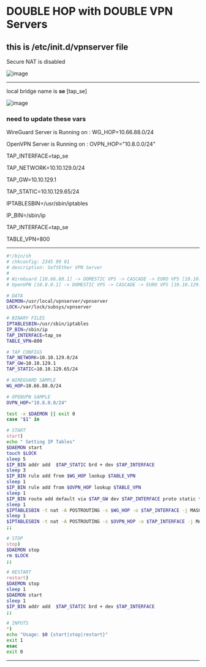 # DOUBLE HOP with DOUBLE VPN Servers

## this is **/etc/init.d/vpnserver** file

Secure NAT is disabled

![image](https://github.com/ExtremeDot/SoftEtherSetup/assets/120102306/1f262530-9d81-4ea5-ab6f-a79b5b546910)

---


local bridge name is **se** [tap_se]

![image](https://github.com/ExtremeDot/SoftEtherSetup/assets/120102306/3ee72492-cc4b-4577-9441-e540bc8bf181)


### need to update these vars

WireGuard Server is Running on : WG_HOP=10.66.88.0/24

OpenVPN Server is Running on   : OVPN_HOP="10.8.0.0/24"


TAP_INTERFACE=tap_se

TAP_NETWORK=10.10.129.0/24

TAP_GW=10.10.129.1

TAP_STATIC=10.10.129.65/24


IPTABLESBIN=/usr/sbin/iptables

IP_BIN=/sbin/ip

TAP_INTERFACE=tap_se

TABLE_VPN=800


***

```sh
#!/bin/sh
# chkconfig: 2345 99 01
# description: SoftEther VPN Server
#
# WireGuard [10.66.88.1] -> DOMESTIC VPS -> CASCADE -> EURO VPS [10.10.129.1]
# OpenVPN [10.8.0.1] -> DOMESTIC VPS -> CASCADE -> EURO VPS [10.10.129.1]

# DATA
DAEMON=/usr/local/vpnserver/vpnserver
LOCK=/var/lock/subsys/vpnserver

# BINARY FILES
IPTABLESBIN=/usr/sbin/iptables
IP_BIN=/sbin/ip
TAP_INTERFACE=tap_se
TABLE_VPN=800

# TAP CONFIGS
TAP_NETWORK=10.10.129.0/24
TAP_GW=10.10.129.1
TAP_STATIC=10.10.129.65/24

# WIREGUARD SAMPLE
WG_HOP=10.66.88.0/24

# OPENVPN SAMPLE
OVPN_HOP="10.8.0.0/24"

test -x $DAEMON || exit 0
case "$1" in

# START
start)
echo " Setting IP Tables"
$DAEMON start
touch $LOCK
sleep 5
$IP_BIN addr add  $TAP_STATIC brd + dev $TAP_INTERFACE
sleep 3
$IP_BIN rule add from $WG_HOP lookup $TABLE_VPN
sleep 1
$IP_BIN rule add from $OVPN_HOP lookup $TABLE_VPN
sleep 1
$IP_BIN route add default via $TAP_GW dev $TAP_INTERFACE proto static table $TABLE_VPN
sleep 1
$IPTABLESBIN -t nat -A POSTROUTING -s $WG_HOP -o $TAP_INTERFACE -j MASQUERADE
sleep 1
$IPTABLESBIN -t nat -A POSTROUTING -s $OVPN_HOP -o $TAP_INTERFACE -j MASQUERADE
;;

# STOP
stop)
$DAEMON stop
rm $LOCK
;;

# RESTART
restart)
$DAEMON stop
sleep 1
$DAEMON start
sleep 1
$IP_BIN addr add  $TAP_STATIC brd + dev $TAP_INTERFACE
;;

# INPUTS
*)
echo "Usage: $0 {start|stop|restart}"
exit 1
esac
exit 0

```

***

